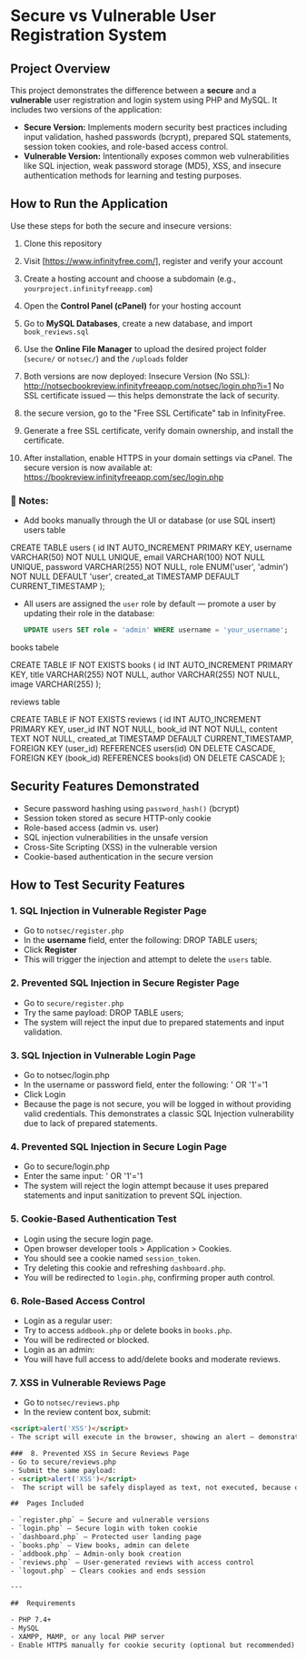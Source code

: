 # Secure vs Vulnerable User Registration System

##  Project Overview

This project demonstrates the difference between a **secure** and a **vulnerable** user registration and login system using PHP and MySQL. It includes two versions of the application:

-  **Secure Version:** Implements modern security best practices including input validation, hashed passwords (bcrypt), prepared SQL statements, session token cookies, and role-based access control.
-  **Vulnerable Version:** Intentionally exposes common web vulnerabilities like SQL injection, weak password storage (MD5), XSS, and insecure authentication methods for learning and testing purposes.

##  How to Run the Application
Use these steps for both the secure and insecure versions:

1. Clone this repository

2. Visit [https://www.infinityfree.com/], register and verify your account

3. Create a hosting account and choose a subdomain (e.g., `yourproject.infinityfreeapp.com`)

4. Open the **Control Panel (cPanel)** for your hosting account

5. Go to **MySQL Databases**, create a new database, and import `book_reviews.sql`

6. Use the **Online File Manager** to upload the desired project folder (`secure/` or `notsec/`) and the `/uploads` folder

7. Both versions are now deployed:
 Insecure Version (No SSL):
   http://notsecbookreview.infinityfreeapp.com/notsec/login.php?i=1
   No SSL certificate issued — this helps demonstrate the lack of security.

8. the secure version, go to the "Free SSL Certificate" tab in InfinityFree.

9. Generate a free SSL certificate, verify domain ownership, and install the certificate.

10. After installation, enable HTTPS in your domain settings via cPanel.
  The secure version is now available at:
    https://bookreview.infinityfreeapp.com/sec/login.php

### 📝 Notes:
- Add books manually through the UI or database (or use SQL insert)
users table

CREATE TABLE users (
    id INT AUTO_INCREMENT PRIMARY KEY,
    username VARCHAR(50) NOT NULL UNIQUE,
    email VARCHAR(100) NOT NULL UNIQUE,
    password VARCHAR(255) NOT NULL,
    role ENUM('user', 'admin') NOT NULL DEFAULT 'user',
    created_at TIMESTAMP DEFAULT CURRENT_TIMESTAMP
);
- All users are assigned the `user` role by default — promote a user by updating their role in the database:
  ```sql
  UPDATE users SET role = 'admin' WHERE username = 'your_username';


books tabele

CREATE TABLE IF NOT EXISTS books (
    id INT AUTO_INCREMENT PRIMARY KEY,
    title VARCHAR(255) NOT NULL,
    author VARCHAR(255) NOT NULL,
    image VARCHAR(255)
);

reviews table

CREATE TABLE IF NOT EXISTS reviews (
    id INT AUTO_INCREMENT PRIMARY KEY,
    user_id INT NOT NULL,
    book_id INT NOT NULL,
    content TEXT NOT NULL,
    created_at TIMESTAMP DEFAULT CURRENT_TIMESTAMP,
    FOREIGN KEY (user_id) REFERENCES users(id) ON DELETE CASCADE,
    FOREIGN KEY (book_id) REFERENCES books(id) ON DELETE CASCADE
);



##  Security Features Demonstrated

- Secure password hashing using `password_hash()` (bcrypt)
- Session token stored as secure HTTP-only cookie
- Role-based access (admin vs. user)
- SQL injection vulnerabilities in the unsafe version
- Cross-Site Scripting (XSS) in the vulnerable version
- Cookie-based authentication in the secure version

##  How to Test Security Features

###  1. SQL Injection in Vulnerable Register Page

- Go to `notsec/register.php`
- In the **username** field, enter the following:
DROP TABLE users;
- Click **Register**
-  This will trigger the injection and attempt to delete the `users` table.

###  2. Prevented SQL Injection in Secure Register Page

- Go to `secure/register.php`
- Try the same payload:
DROP TABLE users;
-  The system will reject the input due to prepared statements and input validation.


###  3. SQL Injection in Vulnerable Login Page
- Go to notsec/login.php
- In the username or password field, enter the following:
' OR '1'='1
- Click Login
-  Because the page is not secure, you will be logged in without providing valid credentials. This demonstrates a classic SQL Injection vulnerability due to lack of prepared statements.

###  4. Prevented SQL Injection in Secure Login Page
- Go to secure/login.php
- Enter the same input:
' OR '1'='1
-  The system will reject the login attempt because it uses prepared statements and input sanitization to prevent SQL injection.


###  5. Cookie-Based Authentication Test

- Login using the secure login page.
- Open browser developer tools > Application > Cookies.
-  You should see a cookie named `session_token`.
- Try deleting this cookie and refreshing `dashboard.php`.
-  You will be redirected to `login.php`, confirming proper auth control.

###  6. Role-Based Access Control

- Login as a regular user:
- Try to access `addbook.php` or delete books in `books.php`.
- You will be redirected or blocked.
- Login as an admin:
- You will have full access to add/delete books and moderate reviews.

###  7. XSS in Vulnerable Reviews Page
- Go to `notsec/reviews.php`
- In the review content box, submit:
```html
<script>alert('XSS')</script>
- The script will execute in the browser, showing an alert — demonstrating a stored XSS vulnerability due to missing output sanitization.

###  8. Prevented XSS in Secure Reviews Page
- Go to secure/reviews.php
- Submit the same payload:
- <script>alert('XSS')</script>
-  The script will be safely displayed as text, not executed, because of the use of htmlspecialchars().

##  Pages Included

- `register.php` – Secure and vulnerable versions
- `login.php` – Secure login with token cookie
- `dashboard.php` – Protected user landing page
- `books.php` – View books, admin can delete
- `addbook.php` – Admin-only book creation
- `reviews.php` – User-generated reviews with access control
- `logout.php` – Clears cookies and ends session

---

##  Requirements

- PHP 7.4+
- MySQL
- XAMPP, MAMP, or any local PHP server
- Enable HTTPS manually for cookie security (optional but recommended)

